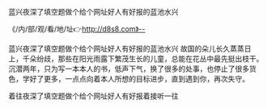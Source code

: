 蓝兴夜深了填空题做个给个网址好人有好报的蓝池水兴

《/内/部/观/看/地/址👉http://d8s8.com》--

蓝兴夜深了填空题做个给个网址好人有好报的蓝池水兴	故国的朵儿长久蒸蒸日上，千朵纷歧，那些在阳光雨露下繁茂生长的儿童，总能在花丛中最先挺出枝干。
沉潜两年，只为写一本本人的书，低声下气，换了很多的处事，也停止了很多货色，学好了更多，一点点向着本人所想的目标进步，直到遇到你，再次失守。





着往夜深了填空题做个给个网址好人有好报着接听一往
